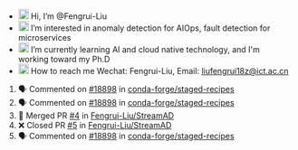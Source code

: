 

- <img src="https://media.giphy.com/media/hvRJCLFzcasrR4ia7z/giphy.gif" width="18px"> Hi, I’m @Fengrui-Liu
- <img src="https://media.giphy.com/media/jRGqHB6RC5Nh7ZJLDb/giphy.gif" width="18px"> I’m interested in anomaly detection for AIOps, fault detection for microservices
- <img src="https://media.giphy.com/media/QssGEmpkyEOhBCb7e1/giphy.gif" width="18px"> I’m currently learning AI and cloud native technology, and I'm working toward my Ph.D
- <img src="https://media.giphy.com/media/iPRtIf0OlGlSnNfV7W/giphy.gif" width="18px"> How to reach me Wechat: Fengrui-Liu, Email: liufengrui18z@ict.ac.cn


 
<!--START_SECTION:activity-->
1. 🗣 Commented on [#18898](https://github.com/conda-forge/staged-recipes/issues/18898) in [conda-forge/staged-recipes](https://github.com/conda-forge/staged-recipes)
2. 🗣 Commented on [#18898](https://github.com/conda-forge/staged-recipes/issues/18898) in [conda-forge/staged-recipes](https://github.com/conda-forge/staged-recipes)
3. 🎉 Merged PR [#4](https://github.com/Fengrui-Liu/StreamAD/pull/4) in [Fengrui-Liu/StreamAD](https://github.com/Fengrui-Liu/StreamAD)
4. ❌ Closed PR [#5](https://github.com/Fengrui-Liu/StreamAD/pull/5) in [Fengrui-Liu/StreamAD](https://github.com/Fengrui-Liu/StreamAD)
5. 🗣 Commented on [#18898](https://github.com/conda-forge/staged-recipes/issues/18898) in [conda-forge/staged-recipes](https://github.com/conda-forge/staged-recipes)
<!--END_SECTION:activity-->

